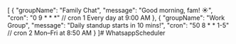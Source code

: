 [
  {
    "groupName": "Family Chat",
    "message": "Good morning, fam! ☀️",
    "cron": "0 9 * * *"  // cron 1 Every day at 9:00 AM
  },
  {
    "groupName": "Work Group",
    "message": "Daily standup starts in 10 mins!",
    "cron": "50 8 * * 1-5"  // cron 2 Mon–Fri at 8:50 AM
  }
]# WhatsappScheduler
